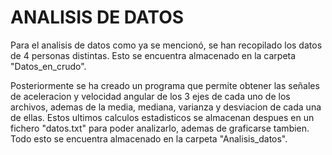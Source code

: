 # ANALISIS DE DATOS
Para el analisis de datos como ya se mencionó, se han recopilado los datos de 4 personas distintas. Esto se encuentra almacenado en la carpeta "Datos_en_crudo".

Posteriormente se ha creado un programa que permite obtener las señales de aceleracion y velocidad angular de los 3 ejes de cada uno de los archivos, ademas de la media, mediana, varianza y desviacion de cada una de ellas. Estos ultimos calculos estadisticos se almacenan despues en un fichero "datos.txt" para poder analizarlo, ademas de graficarse tambien. Todo esto se encuentra almacenado en la carpeta "Analisis_datos".

